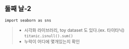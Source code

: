 ## 둘째 날-2

```import seaborn as sns```
> * 시각화 라이브러리, toy dataset 도 있다.(ex. 타이타닉)
```titanic.isnull().sum()```
> * 누락이 어디에 몇개있는지 확인
